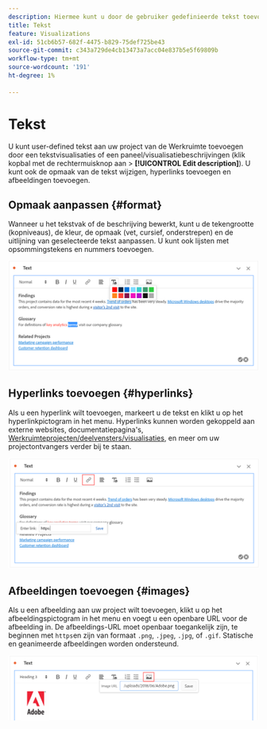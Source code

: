 ```yaml
---
description: Hiermee kunt u door de gebruiker gedefinieerde tekst toevoegen aan uw werkruimte.
title: Tekst
feature: Visualizations
exl-id: 51cb6b57-682f-4475-b829-75def725be43
source-git-commit: c343a729de4cb13473a7acc04e837b5e5f69809b
workflow-type: tm+mt
source-wordcount: '191'
ht-degree: 1%

---
```


# Tekst

U kunt user-defined tekst aan uw project van de Werkruimte toevoegen door een tekstvisualisaties of een paneel/visualisatiebeschrijvingen (klik kopbal met de rechtermuisknop aan > **[!UICONTROL Edit description]**). U kunt ook de opmaak van de tekst wijzigen, hyperlinks toevoegen en afbeeldingen toevoegen.

## Opmaak aanpassen {#format}

Wanneer u het tekstvak of de beschrijving bewerkt, kunt u de tekengrootte (kopniveaus), de kleur, de opmaak (vet, cursief, onderstrepen) en de uitlijning van geselecteerde tekst aanpassen. U kunt ook lijsten met opsommingstekens en nummers toevoegen.

![Tekstopties voor een Workspace-project waarmee het tekstkleurenpalet wordt gemarkeerd.](assets/format.png)

## Hyperlinks toevoegen {#hyperlinks}

Als u een hyperlink wilt toevoegen, markeert u de tekst en klikt u op het hyperlinkpictogram in het menu. Hyperlinks kunnen worden gekoppeld aan externe websites, documentatiepagina&#39;s, [Werkruimteprojecten/deelvensters/visualisaties](https://experienceleague.adobe.com/docs/analytics/analyze/analysis-workspace/curate-share/shareable-links.html), en meer om uw projectontvangers verder bij te staan.

![Tekstopties met het koppelingspictogram gemarkeerd.](assets/hyperlink.png)

## Afbeeldingen toevoegen {#images}

Als u een afbeelding aan uw project wilt toevoegen, klikt u op het afbeeldingspictogram in het menu en voegt u een openbare URL voor de afbeelding in. De afbeeldings-URL moet openbaar toegankelijk zijn, te beginnen met `https`en zijn van formaat `.png`, `.jpeg`, `.jpg`, of `.gif`. Statische en geanimeerde afbeeldingen worden ondersteund.

![Tekstopties met het afbeeldingspictogram geselecteerd.](assets/image.png)
